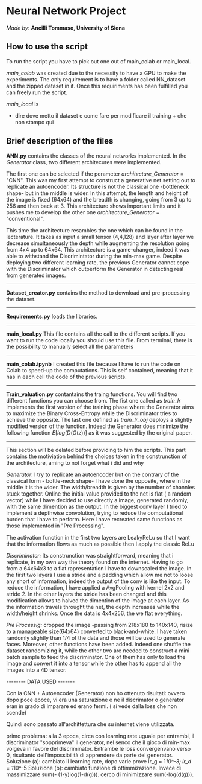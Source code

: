 # Neural Network Project
*Made by*: **Ancilli Tommaso, University of Siena**

## How to use the script
To run the script you have to pick out one out of main_colab or main_local.

*main_colab* was created due to the necessity to have a GPU to make the experiments. The only requirement is to have a folder called NN_dataset and the zipped dataset in it. Once this requiriments has been fulfilled you can freely run the script.

*main_local* is 
- dire dove metto il dataset e come fare per modificare il training + che non stampo qui 


## Brief description of the files

**ANN.py** contains the classes of the neural networks implemented. 
In the *Generator* class, two different architecures were implemented. 

The first one can be selected if the perameter *architecture_Generator* = "CNN". This was my first attempt to construct a generative net setting out to replicate an autoencoder. Its structure is not the classical one -bottleneck shape- but in the middle is wider. In this attempt, the length and height of the image is fixed (64x64) and the breadth is changing, going from 3 up to 256 and then back at 3. This architecture shows important limits and it pushes me to develop the other one *architecture_Generator* = "conventional".


This time the architecture resambles the one which can be found in the lecterature. It takes as input a small tensor (4,4,128) and layer after layer we decrease simultaneously the depth while augmenting the resolution going from 4x4 up to 64x64. This architecture is a game-changer, indeed it was able to withstand the Discrimintator during the min-max game. Despite deploying two different learning rate, the previous Generator cannot cope with the Discriminator which outperform the Generator in detecting real from generated images. 



------------------

**Dataset_creator.py** contains the method to download and pre-processing the dataset. 

------------------

**Requirements.py** loads the libraries.

------------------

**main_local.py** This file contains all the call to the different scripts. If you want to run the code locally you should use this file. From terminal, there is the possibility to manually select all the parameters

------------------

**main_colab.ipynb** I created this file because I have to run the code on Colab to speed-up the computations. This is self contained, meaning that it has in each cell the code of the previous scripts. 

------------------

**Train_valuation.py** contantains the traing functions. You will find two different functions you can choose from. 
The fist one called as *train_lr* implements the first version of the training phase where the Generator aims to maximize the Binary Cross-Entropy while the Discriminator tries to achieve the opposite. 
The last one defined as *train_lr_obj* deploys a slightly modified version of the function. Indeed the Generator does minimize the following function $E[log(D(G(z))]$ as it was suggested by the original paper.  

------------------

This section will be delated before providing to him the scripts. This part contains the motiviation behind the choices taken in the construnction of the architecture, aming to not forget what i did and why

*Generator*: I try to replicate an autoencoder but on the contrary of the classical form - bottle-neck shape- I have done the opposite, where in the middle it is the wider. The width/breadth is given by the number of channles stuck together. Online the initial value provided to the net is flat ( a random vector) while I have decided to use directly a image, generated randomly, with the same dimention as the output. In the biggest conv layer I tried to implement a depthwise convolution, trying to reduce the computational burden that I have to perform. Here I have recreated same functions as those implemented in "Pre Processing". 

The activation function in the first two layers are LeakyReLu so that I want that the information flows as much as possible then I apply the classic ReLu


*Discriminator:* Its construnction was straightforward, meaning that i replicate, in my own way the theory found on the internet. Having to go from a 64x64x3 to a flat rapresentation I have to downscaled the image. In the first two layers I use a stride and a padding which allow me not to loose any short of information, indeed the output of the conv is like the input. To reduce the information, I have applied a AvgPooling with kernel 2x2 and stride 2. In the other layers the stride has been changed and this modification allows to halved the dimention of the image at each layer. As the information travels throught the net, the depth increases while the width/height shrinks. Once the data is 4x4x256, the we flat everything. 

*Pre Processig:* cropped the image -passing from 218x180 to 140x140, risize to a manageable size(64x64) converted to black-and-white. I have taken randomly slightly than 1/4 of the data and those will be used to generate faces.
Moreover, other functions have been added. Indeed one shuffle the dataset randomizing it, while the other two are needed to construct a mini batch sample to feed the discriminator. One of them has only to load the image and convert it into a tensor while the other has to append all the images into a 4D tensor. 


-------- DATA USED -------

Con la CNN + Autoencoder (Generator) non ho ottenuto risultati: ovvero dopo poce epoce, vi era una saturazione e ne il discrimator o generator eran in grado di imparare ed erano fermi. ( si vede dalla loss che non scende)

Quindi sono passato all'archittettura che su internet viene utilizzata.

primo problema: alla 3 epoca, circa con learning rate uguale per entrambi, il discriminator "sopprimeva" il generator, nel senco che il gioco di min-max volgeva in favore del discriminator. Entrambe le loss convergenvano verso 0, risultanto dell'impossibilità di apprendere da parte del generator.
Soluzione (a):
cambiato il learning rate, dopo varie prove lr_g = 1*10^-3; lr_d = 1*10^-5
Soluzione (b):
cambiato funzione di ottimmizazione. Invece di massimizzare sum(- (1-y)log(1-d(g))). cerco di minimizzare sum(-log(d(g))). 
